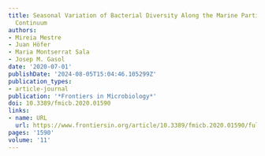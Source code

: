 ```yaml
---
title: Seasonal Variation of Bacterial Diversity Along the Marine Particulate Matter
  Continuum
authors:
- Mireia Mestre
- Juan Höfer
- Maria Montserrat Sala
- Josep M. Gasol
date: '2020-07-01'
publishDate: '2024-08-05T15:04:46.105299Z'
publication_types:
- article-journal
publication: '*Frontiers in Microbiology*'
doi: 10.3389/fmicb.2020.01590
links:
- name: URL
  url: https://www.frontiersin.org/article/10.3389/fmicb.2020.01590/full
pages: '1590'
volume: '11'
---
```

